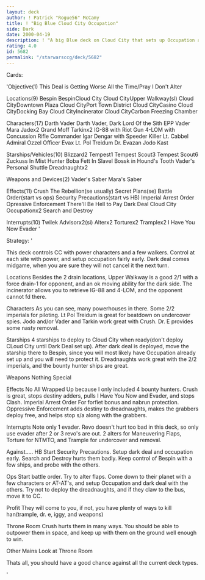 ```yaml
---
layout: deck
author: ! Patrick "Rogue56" McCamy
title: ! "Big Blue Cloud City Occupation"
side: Dark
date: 2000-04-19
description: ! "A big Blue deck on Cloud City that sets up Occupation and a mid-game Dark Deal."
rating: 4.0
id: 5682
permalink: "/starwarsccg/deck/5682"
---
```

Cards: 

'Objective(1)
This Deal is Getting Worse All the Time/Pray I Don't Alter

Locations(9)
Bespin
BespinCloud City
Cloud CityUpper Walkway(sl)
Cloud CityDowntown Plaza
Cloud CityPort Town District
Cloud CityCasino
Cloud CityDocking Bay
Cloud CityIncinerator
Cloud CityCarbon Freezing Chamber

Characters(17)
Darth Vader
Darth Vader, Dark Lord Of the Sith
EPP Vader
Mara Jadex2
Grand Moff Tarkinx2
IG-88 with Riot Gun
4-LOM with Concussion Rifle
Commander Igar
Dengar with Speeder Killer
Lt. Cabbel
Admiral Ozzel
Officer Evax
Lt. Pol Treidum
Dr. Evazan
Jodo Kast

Starships/Vehicles(10)
Blizzard2
Tempest1
Tempest Scout3
Tempest Scout6
Zuckuss In Mist Hunter
Boba Fett In SlaveI
Bossk in Hound's Tooth
Vader's Personal Shuttle
Dreadnaughtx2

Weapons and Devices(2)
Vader's Saber
Mara's Saber


Effects(11)
Crush The Rebellion(se usually)
Secret Plans(se)
Battle Order(start vs ops)
Security Precautions(start vs HB)
Imperial Arrest Order
Opressive Enforcement
There'll Be Hell to Pay
Dark Deal
Cloud City Occupationx2
Search and Destroy

Interrupts(10)
Twilek Advisorx2(si)
Alterx2
Torturex2
Tramplex2
I Have You Now
Evader '

Strategy: '

  This deck controls CC with power characters and a few walkers.  Control at each site with power,
and setup occupation fairly early.  Dark deal comes midgame, when you are sure they will not cancel it the next turn.

Locations
Besides the 2 drain locations, Upper Walkway is a good 2/1 with a force drain-1 for opponent, and an ok moving ability for the dark side.
The incinerator allows you to retrieve IG-88 and 4-LOM, and the opponent cannot fd there.

Characters
As you can see, many powerhouses in there.  Some 2/2 imperials for piloting.  Lt Pol Treidum is great for beatdown on undercover spies.  Jodo and/or Vader and Tarkin work great with Crush.  Dr. E provides some nasty removal.

Starships
4 starships to deploy to Cloud City when ready(don't deploy CLoud City until Dark Deal set up).  After dark deal is deployed, move the starship there to Bespin, since you will most likely have Occupation already set up and you will need to protect it.  Dreadnaughts work great with the 2/2 imperials, and the bounty hunter ships are great.

Weapons
Nothing Special

Effects
No All Wrapped Up because I only included 4 bounty hunters.
Crush is great, stops destiny adders, pulls I Have You Now and Evader, and stops Clash.
Imperial Arrest Order For forfiet bonus and nabrun protection.
Oppressive Enforcement adds destiny to dreadnaughts, makes the grabbers deploy free, and helps stop s/a along with the grabbers.

Interrupts
Note only 1 evader.  Revo doesn't hurt too bad in this deck, so only use evader after 2 or 3 revo's are out.	2 alters for Maneuvering Flaps, Torture for NTMTO, and Trample for undercover and removal.

Against.....
HB  Start Security Precautions.  Setup dark deal and occupation early.  Search and Destroy hurts them badly.  Keep control of Bespin with a few ships, and probe with the others.

Ops  Start battle order.  Try to alter flaps.	Come down to their planet with a few characters or AT-AT's, and setup Occupation and dark deal with the others.  Try not to deploy the dreadnaughts, and if they claw to the bus, move it to CC.

Profit  They will come to you, if not, you have plenty of ways to kill han(trample, dr. e, iggy, and weapons)

Throne Room  Crush hurts them in many ways.  You should be able to outpower them in space, and keep up with them on the ground well enough to win.

Other Mains  Look at Throne Room

Thats all, you should have a good chance against all the current deck types.

'
